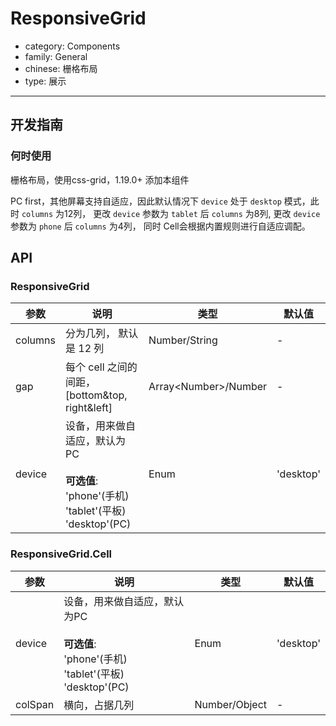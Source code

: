 # ResponsiveGrid

-   category: Components
-   family: General
-   chinese: 栅格布局
-   type: 展示

---

## 开发指南

### 何时使用

栅格布局，使用css-grid，1.19.0+ 添加本组件

PC first，其他屏幕支持自适应，因此默认情况下 `device` 处于 `desktop` 模式，此时 `columns` 为12列，
更改 `device` 参数为 `tablet` 后 `columns` 为8列, 更改 `device` 参数为 `phone` 后 `columns` 为4列，
同时 Cell会根据内置规则进行自适应调配。

## API

### ResponsiveGrid

| 参数      | 说明                                                                               | 类型                      | 默认值       |
| ------- | -------------------------------------------------------------------------------- | ----------------------- | --------- |
| columns | 分为几列， 默认是 12 列                                                                   | Number/String           | -         |
| gap     | 每个 cell 之间的间距， [bottom&top, right&left]                                          | Array&lt;Number>/Number | -         |
| device  | 设备，用来做自适应，默认为 PC<br><br>**可选值**:<br>'phone'(手机)<br>'tablet'(平板)<br>'desktop'(PC) | Enum                    | 'desktop' |

### ResponsiveGrid.Cell

| 参数      | 说明                                                                              | 类型            | 默认值       |
| ------- | ------------------------------------------------------------------------------- | ------------- | --------- |
| device  | 设备，用来做自适应，默认为PC<br><br>**可选值**:<br>'phone'(手机)<br>'tablet'(平板)<br>'desktop'(PC) | Enum          | 'desktop' |
| colSpan | 横向，占据几列                                                                         | Number/Object | -         |

